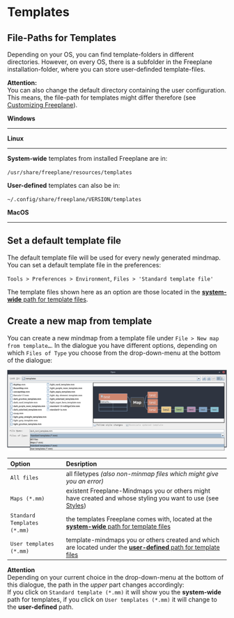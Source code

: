 <!-- Templates -->

# Templates

## File-Paths for Templates

Depending on your OS, you can find template-folders in different directories. 
However, on every OS, there is a subfolder in the Freeplane installation-folder, where you can store user-definded template-files.

**Attention:**\
You can also change the default directory containing the user configuration. This means, the file-path for templates might differ therefore (see [Customizing Freeplane](customizing-freeplane.md#the-user-directory)).

**Windows**

---

<!-- FIXME: where are the locations on Windows? -->

**Linux**

---

**System-wide** templates from installed Freeplane are in:

`/usr/share/freeplane/resources/templates`

**User-defined** templates can also be in:

`~/.config/share/freeplane/VERSION/templates`

**MacOS**

---

<!-- FIXME: where are the locations on MacOS? -->

## Set a default template file

The default template file will be used for every newly generated mindmap.
You can set a default template file in the preferences:

`Tools > Preferences > Environment`, `Files > 'Standard template file'`

The template files shown here as an option are those located in the [**system-wide** path for template files](#file-paths-for-templates).

## Create a new map from template

You can create a new mindmap from a template file under `File > New map from template…`.
In the dialogue you have different options, depending on which `Files of Type` you choose from the drop-down-menu at the bottom of the dialogue:

![Menu `New map from template…`](/images/fp_1914_new_map_from_template.png)

| **Option** | **Desription** |
| :--- | :--- |
| `All files` | all filetypes _(also non-minmap files which might give you an error)_ |
| `Maps (*.mm)` | existent Freeplane-Mindmaps you or others might have created and whose styling you want to use (see [Styles](styles.md)) |
| `Standard Templates (*.mm)` | the templates Freeplane comes with, located at the [**system-wide** path for template files](#file-paths-for-templates) |
| `User templates (*.mm)` | template-mindmaps you or others created and which are located under the [**user-defined** path for template files](#file-paths-for-templates) |

**Attention**\
Depending on your current choice in the drop-down-menu at the bottom of this dialogue, the path in the _upper_ part changes accordingly:\
If you click on `Standard template (*.mm)` it will show you the **system-wide** path for templates, if you click on `User templates (*.mm)` it will change to the **user-defined** path.
